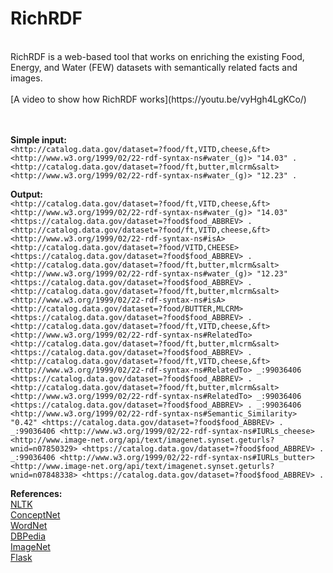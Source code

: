 # RichRDF
</br>
RichRDF is a web-based tool that works on enriching the existing Food, Energy, and Water (FEW) datasets with semantically related facts and images.
</br></br>
[A video to show how RichRDF works](https://youtu.be/vyHgh4LgKCo/)</br>
</br></br>

**Simple input:**</br>
`<http://catalog.data.gov/dataset=?food/ft,VITD,cheese,&ft> <http://www.w3.org/1999/02/22-rdf-syntax-ns#water_(g)> "14.03" .
<http://catalog.data.gov/dataset=?food/ft,butter,mlcrm&salt> <http://www.w3.org/1999/02/22-rdf-syntax-ns#water_(g)> "12.23" .`


**Output:**</br>
`<http://catalog.data.gov/dataset=?food/ft,VITD,cheese,&ft> <http://www.w3.org/1999/02/22-rdf-syntax-ns#water_(g)> "14.03" <https://catalog.data.gov/dataset=?food$food_ABBREV> .
<http://catalog.data.gov/dataset=?food/ft,VITD,cheese,&ft> <http://www.w3.org/1999/02/22-rdf-syntax-ns#isA> <http://catalog.data.gov/dataset=?food/VITD,CHEESE> <https://catalog.data.gov/dataset=?food$food_ABBREV> .
<http://catalog.data.gov/dataset=?food/ft,butter,mlcrm&salt> <http://www.w3.org/1999/02/22-rdf-syntax-ns#water_(g)> "12.23" <https://catalog.data.gov/dataset=?food$food_ABBREV> .
<http://catalog.data.gov/dataset=?food/ft,butter,mlcrm&salt> <http://www.w3.org/1999/02/22-rdf-syntax-ns#isA> <http://catalog.data.gov/dataset=?food/BUTTER,MLCRM> <https://catalog.data.gov/dataset=?food$food_ABBREV> .
<http://catalog.data.gov/dataset=?food/ft,VITD,cheese,&ft> <http://www.w3.org/1999/02/22-rdf-syntax-ns#RelatedTo> <http://catalog.data.gov/dataset=?food/ft,butter,mlcrm&salt> <https://catalog.data.gov/dataset=?food$food_ABBREV> .
<http://catalog.data.gov/dataset=?food/ft,VITD,cheese,&ft> <http://www.w3.org/1999/02/22-rdf-syntax-ns#RelatedTo> _:99036406 <https://catalog.data.gov/dataset=?food$food_ABBREV> .
<http://catalog.data.gov/dataset=?food/ft,butter,mlcrm&salt> <http://www.w3.org/1999/02/22-rdf-syntax-ns#RelatedTo> _:99036406 <https://catalog.data.gov/dataset=?food$food_ABBREV> .
_:99036406 <http://www.w3.org/1999/02/22-rdf-syntax-ns#Semantic_Similarity> "0.42" <https://catalog.data.gov/dataset=?food$food_ABBREV> .
_:99036406 <http://www.w3.org/1999/02/22-rdf-syntax-ns#IURLs_cheese> <http://www.image-net.org/api/text/imagenet.synset.geturls?wnid=n07850329> <https://catalog.data.gov/dataset=?food$food_ABBREV> .
_:99036406 <http://www.w3.org/1999/02/22-rdf-syntax-ns#IURLs_butter> <http://www.image-net.org/api/text/imagenet.synset.geturls?wnid=n07848338> <https://catalog.data.gov/dataset=?food$food_ABBREV> .`


**References:** </br>
[NLTK](https://www.nltk.org/)</br>
[ConceptNet](http://conceptnet.io/)</br>
[WordNet](https://wordnet.princeton.edu/)</br>
[DBPedia](https://wiki.dbpedia.org/)</br>
[ImageNet](http://www.image-net.org/)</br>
[Flask](http://flask.pocoo.org/)</br>



